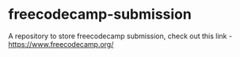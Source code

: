 # freecodecamp-submission
A repository to store freecodecamp submission, check out this link - https://www.freecodecamp.org/
